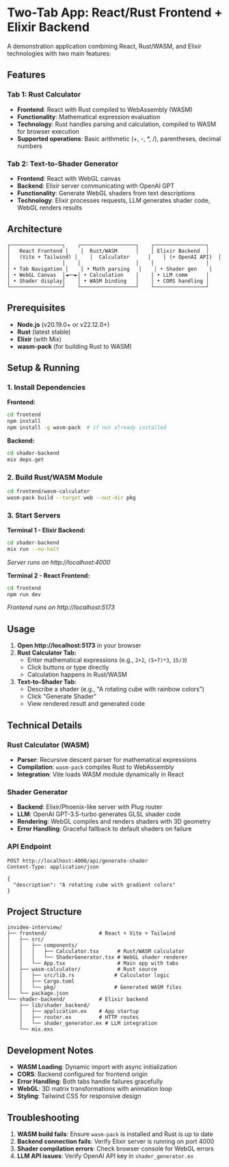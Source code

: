 # Two-Tab App: React/Rust Frontend + Elixir Backend

A demonstration application combining React, Rust/WASM, and Elixir technologies with two main features:

## Features

### Tab 1: Rust Calculator

- **Frontend**: React with Rust compiled to WebAssembly (WASM)
- **Functionality**: Mathematical expression evaluation
- **Technology**: Rust handles parsing and calculation, compiled to WASM for browser execution
- **Supported operations**: Basic arithmetic (+, -, \*, /), parentheses, decimal numbers

### Tab 2: Text-to-Shader Generator

- **Frontend**: React with WebGL canvas
- **Backend**: Elixir server communicating with OpenAI GPT
- **Functionality**: Generate WebGL shaders from text descriptions
- **Technology**: Elixir processes requests, LLM generates shader code, WebGL renders results

## Architecture

```
┌─────────────────┐    ┌──────────────────┐    ┌─────────────────┐
│   React Frontend │    │  Rust/WASM      │    │ Elixir Backend  │
│   (Vite + Tailwind) │    │  Calculator      │    │ (+ OpenAI API)  │
│                 │    │                  │    │                 │
│ • Tab Navigation │    │ • Math parsing   │    │ • Shader gen    │
│ • WebGL Canvas  │◄──►│ • Calculation    │    │ • LLM comm      │
│ • Shader display│    │ • WASM binding   │    │ • CORS handling │
└─────────────────┘    └──────────────────┘    └─────────────────┘
```

## Prerequisites

- **Node.js** (v20.19.0+ or v22.12.0+)
- **Rust** (latest stable)
- **Elixir** (with Mix)
- **wasm-pack** (for building Rust to WASM)

## Setup & Running

### 1. Install Dependencies

**Frontend:**

```bash
cd frontend
npm install
npm install -g wasm-pack  # if not already installed
```

**Backend:**

```bash
cd shader-backend
mix deps.get
```

### 2. Build Rust/WASM Module

```bash
cd frontend/wasm-calculator
wasm-pack build --target web --out-dir pkg
```

### 3. Start Servers

**Terminal 1 - Elixir Backend:**

```bash
cd shader-backend
mix run --no-halt
```

_Server runs on http://localhost:4000_

**Terminal 2 - React Frontend:**

```bash
cd frontend
npm run dev
```

_Frontend runs on http://localhost:5173_

## Usage

1. **Open http://localhost:5173** in your browser
2. **Rust Calculator Tab:**
   - Enter mathematical expressions (e.g., `2+2`, `(5+7)*3`, `15/3`)
   - Click buttons or type directly
   - Calculation happens in Rust/WASM
3. **Text-to-Shader Tab:**
   - Describe a shader (e.g., "A rotating cube with rainbow colors")
   - Click "Generate Shader"
   - View rendered result and generated code

## Technical Details

### Rust Calculator (WASM)

- **Parser**: Recursive descent parser for mathematical expressions
- **Compilation**: `wasm-pack` compiles Rust to WebAssembly
- **Integration**: Vite loads WASM module dynamically in React

### Shader Generator

- **Backend**: Elixir/Phoenix-like server with Plug router
- **LLM**: OpenAI GPT-3.5-turbo generates GLSL shader code
- **Rendering**: WebGL compiles and renders shaders with 3D geometry
- **Error Handling**: Graceful fallback to default shaders on failure

### API Endpoint

```
POST http://localhost:4000/api/generate-shader
Content-Type: application/json

{
  "description": "A rotating cube with gradient colors"
}
```

## Project Structure

```
invideo-interview/
├── frontend/                 # React + Vite + Tailwind
│   ├── src/
│   │   ├── components/
│   │   │   ├── Calculator.tsx      # Rust/WASM calculator
│   │   │   └── ShaderGenerator.tsx # WebGL shader renderer
│   │   └── App.tsx                 # Main app with tabs
│   ├── wasm-calculator/            # Rust source
│   │   ├── src/lib.rs             # Calculator logic
│   │   ├── Cargo.toml
│   │   └── pkg/                   # Generated WASM files
│   └── package.json
└── shader-backend/           # Elixir backend
    ├── lib/shader_backend/
    │   ├── application.ex    # App startup
    │   ├── router.ex         # HTTP routes
    │   └── shader_generator.ex # LLM integration
    └── mix.exs
```

## Development Notes

- **WASM Loading**: Dynamic import with async initialization
- **CORS**: Backend configured for frontend origin
- **Error Handling**: Both tabs handle failures gracefully
- **WebGL**: 3D matrix transformations with animation loop
- **Styling**: Tailwind CSS for responsive design

## Troubleshooting

1. **WASM build fails**: Ensure `wasm-pack` is installed and Rust is up to date
2. **Backend connection fails**: Verify Elixir server is running on port 4000
3. **Shader compilation errors**: Check browser console for WebGL errors
4. **LLM API issues**: Verify OpenAI API key in `shader_generator.ex`
